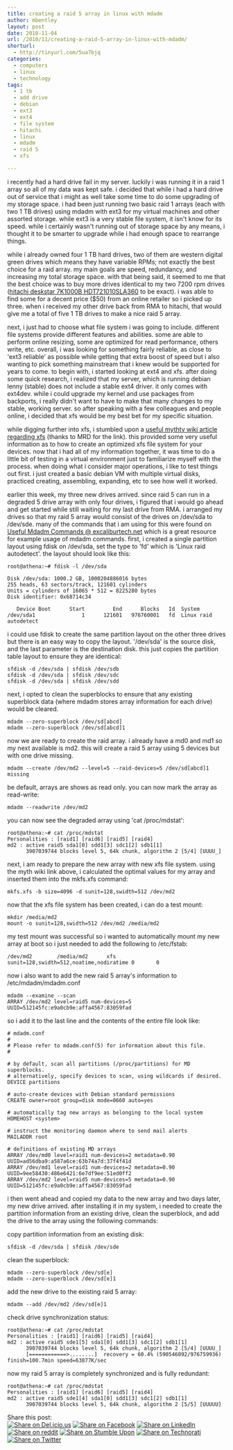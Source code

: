 ```yaml
---
title: creating a raid 5 array in linux with mdadm
author: mbentley
layout: post
date: 2010-11-04
url: /2010/11/creating-a-raid-5-array-in-linux-with-mdadm/
shorturl:
  - http://tinyurl.com/5ua7bjq
categories:
  - computers
  - linux
  - technology
tags:
  - 1 tb
  - add drive
  - debian
  - ext3
  - ext4
  - file system
  - hitachi
  - linux
  - mdadm
  - raid 5
  - xfs

---
```

i recently had a hard drive fail in my server. luckily i was running it in a raid 1 array so all of my data was kept safe. i decided that while i had a hard drive out of service that i might as well take some time to do some upgrading of my storage space. i had been just running two basic raid 1 arrays (each with two 1 TB drives) using mdadm with ext3 for my virtual machines and other assorted storage. while ext3 is a very stable file system, it isn't know for its speed. while i certainly wasn't running out of storage space by any means, i thought it to be smarter to upgrade while i had enough space to rearrange things.

while i already owned four 1 TB hard drives, two of them are western digital green drives which means they have variable RPMs; not exactly the best choice for a raid array. my main goals are speed, redundancy, and increasing my total storage space. with that being said, it seemed to me that the best choice was to buy more drives identical to my two 7200 rpm drives ([hitachi deskstar 7K1000B HDT721010SLA360][1] to be exact). i was able to find some for a decent price ($50) from an online retailer so i picked up three. when i received my other drive back from RMA to hitachi, that would give me a total of five 1 TB drives to make a nice raid 5 array.

next, i just had to choose what file system i was going to include. different file systems provide different features and abilities. some are able to perform online resizing, some are optimized for read performance, others write, etc. overall, i was looking for something fairly reliable, as close to 'ext3 reliable' as possible while getting that extra boost of speed but i also wanting to pick something mainstream that i knew would be supported for years to come. to begin with, i started looking at ext4 and xfs. after doing some quick research, i realized that my server, which is running debian lenny (stable) does not include a stable ext4 driver. it only comes with ext4dev. while i could upgrade my kernel and use packages from backports, i really didn't want to have to make that many changes to my stable, working server. so after speaking with a few colleagues and people online, i decided that xfs would be my best bet for my specific situation.

while digging further into xfs, i stumbled upon a [useful mythtv wiki article regarding xfs][2] (thanks to MRD for the link). this provided some very useful information as to how to create an optimized xfs file system for your devices. now that i had all of my information together, it was time to do a little bit of testing in a virtual environment just to familiarize myself with the process. when doing what i consider major operations, i like to test things out first. i just created a basic debian VM with multiple virtual disks, practiced creating, assembling, expanding, etc to see how well it worked.

earlier this week, my three new drives arrived. since raid 5 can run in a degraded 5 drive array with only four drives, i figured that i would go ahead and get started while still waiting for my last drive from RMA. i arranged my drives so that my raid 5 array would consist of the drives on /dev/sda to /dev/sde. many of the commands that i am using for this were found on [Useful Mdadm Commands @ excaliburtech.net][3] which is a great resource for example usage of mdadm commands. first, i created a single partition layout using fdisk on /dev/sda, set the type to 'fd' which is 'Linux raid autodetect'. the layout should look like this:
```
root@athena:~# fdisk -l /dev/sda

Disk /dev/sda: 1000.2 GB, 1000204886016 bytes
255 heads, 63 sectors/track, 121601 cylinders
Units = cylinders of 16065 * 512 = 8225280 bytes
Disk identifier: 0x68714c34

   Device Boot      Start         End      Blocks   Id  System
/dev/sda1               1      121601   976760001   fd  Linux raid autodetect
```

i could use fdisk to create the same partition layout on the other three drives but there is an easy way to copy the layout. '/dev/sda' is the source disk, and the last parameter is the destination disk. this just copies the partition table layout to ensure they are identical:
```
sfdisk -d /dev/sda | sfdisk /dev/sdb
sfdisk -d /dev/sda | sfdisk /dev/sdc
sfdisk -d /dev/sda | sfdisk /dev/sdd
```

next, i opted to clean the superblocks to ensure that any existing superblock data (where mdadm stores array information for each drive) would be cleared.
```
mdadm --zero-superblock /dev/sd[abcd]
mdadm --zero-superblock /dev/sd[abcd]1
```

now we are ready to create the raid array. i already have a md0 and md1 so my next available is md2. this will create a raid 5 array using 5 devices but with one drive missing.
```
mdadm --create /dev/md2 --level=5 --raid-devices=5 /dev/sd[abcd]1 missing
```

be default, arrays are shows as read only. you can now mark the array as read-write:
```
mdadm --readwrite /dev/md2
```

you can now see the degraded array using 'cat /proc/mdstat':
```
root@athena:~# cat /proc/mdstat
Personalities : [raid1] [raid6] [raid5] [raid4]
md2 : active raid5 sda1[0] sdd1[3] sdc1[2] sdb1[1]
      3907039744 blocks level 5, 64k chunk, algorithm 2 [5/4] [UUUU_]
```

next, i am ready to prepare the new array with new xfs file system. using the myth wiki link above, i calculated the optimal values for my array and inserted them into the mkfs.xfs command:
```
mkfs.xfs -b size=4096 -d sunit=128,swidth=512 /dev/md2
```

now that the xfs file system has been created, i can do a test mount:
```
mkdir /media/md2
mount -o sunit=128,swidth=512 /dev/md2 /media/md2
```

my test mount was successful so i wanted to automatically mount my new array at boot so i just needed to add the following to /etc/fstab:
```
/dev/md2        /media/md2      xfs             sunit=128,swidth=512,noatime,nodiratime 0       0
```

now i also want to add the new raid 5 array's information to /etc/mdadm/mdadm.conf
```
mdadm --examine --scan
ARRAY /dev/md2 level=raid5 num-devices=5 UUID=512145fc:e9a0cb9e:affa4567:83059fad
```

so i add it to the last line and the contents of the entire file look like:
```
# mdadm.conf
#
# Please refer to mdadm.conf(5) for information about this file.
#

# by default, scan all partitions (/proc/partitions) for MD superblocks.
# alternatively, specify devices to scan, using wildcards if desired.
DEVICE partitions

# auto-create devices with Debian standard permissions
CREATE owner=root group=disk mode=0660 auto=yes

# automatically tag new arrays as belonging to the local system
HOMEHOST <system>

# instruct the monitoring daemon where to send mail alerts
MAILADDR root

# definitions of existing MD arrays
ARRAY /dev/md0 level=raid1 num-devices=2 metadata=0.90 UUID=ad56dba9:a587a6ce:63b74a7d:37f4f41d
ARRAY /dev/md1 level=raid1 num-devices=2 metadata=0.90 UUID=9ee58430:486e6421:6e7df9ee:51ed0ff2
ARRAY /dev/md2 level=raid5 num-devices=5 metadata=0.90 UUID=512145fc:e9a0cb9e:affa4567:83059fad
```

i then went ahead and copied my data to the new array and two days later, my new drive arrived. after installing it in my system, i needed to create the partition information from an existing drive, clean the superblock, and add the drive to the array using the following commands:

copy partition information from an existing disk:
```
sfdisk -d /dev/sda | sfdisk /dev/sde
```

clean the superblock:
```
mdadm --zero-superblock /dev/sd[e]
mdadm --zero-superblock /dev/sd[e]1
```

add the new drive to the existing raid 5 array:
```
mdadm --add /dev/md2 /dev/sd[e]1
```

check drive synchronization status:
```
root@athena:~# cat /proc/mdstat
Personalities : [raid1] [raid6] [raid5] [raid4]
md2 : active raid5 sde1[5] sda1[0] sdd1[3] sdc1[2] sdb1[1]
      3907039744 blocks level 5, 64k chunk, algorithm 2 [5/4] [UUUU_]
      [============>........]  recovery = 60.4% (590546092/976759936) finish=100.7min speed=63877K/sec
```

now my raid 5 array is completely synchronized and is fully redundant:
```
root@athena:~# cat /proc/mdstat
Personalities : [raid1] [raid6] [raid5] [raid4]
md2 : active raid5 sde1[4] sda1[0] sdd1[3] sdc1[2] sdb1[1]
      3907039744 blocks level 5, 64k chunk, algorithm 2 [5/5] [UUUUU]
```

<!-- Social Bookmarks BEGIN -->

<p class="postcats">
  Share this post:<br /><a onclick="window.open(this.href, '_blank', 'scrollbars=yes,menubar=no,height=600,width=750,resizable=yes,toolbar=no,location=no,status=no'); return false;" href="http://del.icio.us/post?url=http://tinyurl.com/5ua7bjq&title=creating+a+raid+5+array+in+linux+with+mdadm" rel="nofollow" title="Share on Del.icio.us"><img class="social_img" src="/wp-content/plugins/social-bookmarks/images/delicious.png" title="Share on Del.icio.us" alt="Share on Del.icio.us" /></a> <a onclick="window.open(this.href, '_blank', 'scrollbars=yes,menubar=no,height=600,width=750,resizable=yes,toolbar=no,location=no,status=no'); return false;" href="http://www.facebook.com/sharer.php?u=http://tinyurl.com/5ua7bjq" rel="nofollow" title="Share on Facebook"><img class="social_img" src="/wp-content/plugins/social-bookmarks/images/facebook.png" title="Share on Facebook" alt="Share on Facebook" /></a> <a onclick="window.open(this.href, '_blank', 'scrollbars=yes,menubar=no,height=600,width=750,resizable=yes,toolbar=no,location=no,status=no'); return false;" href="http://www.linkedin.com/shareArticle?mini=true&url=http://tinyurl.com/5ua7bjq&title=creating+a+raid+5+array+in+linux+with+mdadm" rel="nofollow" title="Share on LinkedIn"><img class="social_img" src="/wp-content/plugins/social-bookmarks/images/linkedin.png" title="Share on LinkedIn" alt="Share on LinkedIn" /></a> <a onclick="window.open(this.href, '_blank', 'scrollbars=yes,menubar=no,height=600,width=750,resizable=yes,toolbar=no,location=no,status=no'); return false;" href="http://reddit.com/submit?url=http://tinyurl.com/5ua7bjq&title=creating+a+raid+5+array+in+linux+with+mdadm" rel="nofollow" title="Share on reddit"><img class="social_img" src="/wp-content/plugins/social-bookmarks/images/reddit.png" title="Share on reddit" alt="Share on reddit" /></a> <a onclick="window.open(this.href, '_blank', 'scrollbars=yes,menubar=no,height=600,width=750,resizable=yes,toolbar=no,location=no,status=no'); return false;" href="http://www.stumbleupon.com/submit?url=http://tinyurl.com/5ua7bjq&title=creating+a+raid+5+array+in+linux+with+mdadm" rel="nofollow" title="Share on Stumble Upon"><img class="social_img" src="/wp-content/plugins/social-bookmarks/images/stumbleupon.png" title="Share on Stumble Upon" alt="Share on Stumble Upon" /></a> <a onclick="window.open(this.href, '_blank', 'scrollbars=yes,menubar=no,height=600,width=750,resizable=yes,toolbar=no,location=no,status=no'); return false;" href="http://www.technorati.com/faves?add=http://tinyurl.com/5ua7bjq" rel="nofollow" title="Share on Technorati"><img class="social_img" src="/wp-content/plugins/social-bookmarks/images/technorati.png" title="Share on Technorati" alt="Share on Technorati" /></a> <a onclick="window.open(this.href, '_blank', 'scrollbars=yes,menubar=no,height=600,width=750,resizable=yes,toolbar=no,location=no,status=no'); return false;" href="http://twitter.com/home/?status=creating+a+raid+5+array+in+linux+with+mdadm+@+http://tinyurl.com/5ua7bjq" rel="nofollow" title="Share on Twitter"><img class="social_img" src="/wp-content/plugins/social-bookmarks/images/twitter.png" title="Share on Twitter" alt="Share on Twitter" /></a> <br />
</p>

<!-- Social Bookmarks END -->

 [1]: http://www.tomshardware.com/reviews/hitachi-western-digital-terabyte,2017-2.html
 [2]: http://www.mythtv.org/wiki/Optimizing_Performance#Optimizing_XFS_on_RAID_Arrays
 [3]: http://www.excaliburtech.net/archives/19
